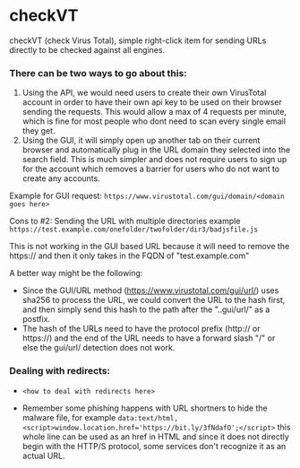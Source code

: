 # checkVT
checkVT (check Virus Total), simple right-click item for sending URLs directly to be checked against all engines.

### There can be two ways to go about this:
1. Using the API, we would need users to create their own VirusTotal account in order to have their own api key to be used on their browser sending the requests. This would allow a max of 4 requests per minute, which is fine for most people who dont need to scan every single email they get.
2. Using the GUI, it will simply open up another tab on their current browser and automatically plug in the URL domain they selected into the search field. This is much simpler and does not require users to sign up for the account which removes a barrier for users who do not want to create any accounts.

Example for GUI request:
`https://www.virustotal.com/gui/domain/<domain goes here>`

Cons to #2:
Sending the URL with multiple directories example `https://test.example.com/onefolder/twofolder/dir3/badjsfile.js`

This is not working in the GUI based URL because it will need to remove the https:// and then it only takes in the FQDN of "test.example.com"

A better way might be the following:
- Since the GUI/URL method (https://www.virustotal.com/gui/url/) uses sha256 to process the URL, we could convert the URL to the hash first, and then simply send this hash to the path after the "..gui/url/" as a postfix.
- The hash of the URLs need to have the protocol prefix (http:// or https://) and the end of the URL needs to have a forward slash "/" or else the gui/url/ detection does not work.

### Dealing with redirects:

- `<how to deal with redirects here>`

- Remember some phishing happens with URL shortners to hide the malware file, for example `data:text/html,<script>window.location.href='https://bit.ly/3fNdafO';</script>` this whole line can be used as an href in HTML and since it does not directly begin with the HTTP/S protocol, some services don't recognize it as an actual URL.
